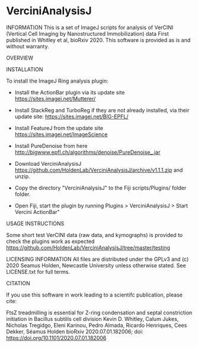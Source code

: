 # VerciniAnalysisJ

INFORMATION This is a set of ImageJ scripts for analysis of VerCINI (Vertical Cell Imaging by Nanostructured Immobilization) data First published in Whitley et al, bioRxiv 2020. 
This software is provided as is and without warranty.

OVERVIEW

INSTALLATION

To install the ImageJ Ring analysis plugin:
- Install the ActionBar plugin via its update site https://sites.imagej.net/Mutterer/
- Install StackReg and TurboReg if they are not already installed, via their
  update site: https://sites.imagej.net/BIG-EPFL/
- Install FeatureJ from the update site https://sites.imagej.net/ImageScience
- Install PureDenoise from here http://bigwww.epfl.ch/algorithms/denoise/PureDenoise_.jar 
- Download VerciniAnalysisJ https://github.com/HoldenLab/VerciniAnalysisJ/archive/v1.1.1.zip and unzip.
- Copy the directory "VerciniAnalysisJ" to the Fiji scripts/Plugins/ folder folder. 

- Open Fiji, start the plugin by running Plugins > VerciniAnalysisJ > Start Vercini ActionBar"


USAGE INSTRUCTIONS

Some short test VerCINI data (raw data, and kymographs) is provided to check the plugins work as expected https://github.com/HoldenLab/VerciniAnalysisJ/tree/master/testing


LICENSING INFORMATION All files are distributed under the GPLv3 and (c) 2020 Seamus Holden, Newcastle University unless otherwise stated. See LICENSE.txt for full terms.

CITATION

If you use this software in work leading to a scientifc publication, please cite: 

FtsZ treadmilling is essential for Z-ring condensation and septal constriction initiation in Bacillus subtilis cell division
Kevin D. Whitley, Calum Jukes, Nicholas Tregidgo, Eleni Karinou, Pedro Almada, Ricardo Henriques, Cees Dekker, Séamus Holden
bioRxiv 2020.07.01.182006; doi: https://doi.org/10.1101/2020.07.01.182006

